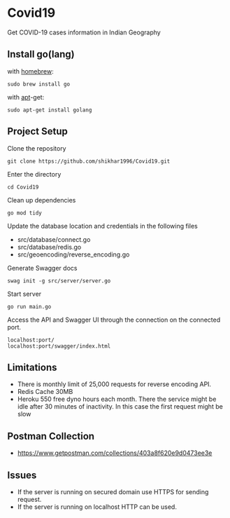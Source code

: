 # Covid19
Get COVID-19 cases information in Indian Geography


## Install go(lang)

with [homebrew](http://mxcl.github.io/homebrew/):

```Shell
sudo brew install go
```

with [apt](http://packages.qa.debian.org/a/apt.html)-get:

```Shell
sudo apt-get install golang
```

## Project Setup

Clone the repository

```
git clone https://github.com/shikhar1996/Covid19.git
```

Enter the directory

```
cd Covid19
```

Clean up dependencies
```
go mod tidy
```

Update the database location and credentials in the following files
* src/database/connect.go
* src/database/redis.go
* src/geoencoding/reverse_encoding.go

Generate Swagger docs
```
swag init -g src/server/server.go
```

Start server
```
go run main.go
```

Access the API and Swagger UI through the connection on the connected port.
```
localhost:port/
localhost:port/swagger/index.html
```

## Limitations

* There is monthly limit of 25,000 requests for reverse encoding API.
* Redis Cache 30MB
* Heroku 550 free dyno hours each month. There the service might be idle after 30 minutes of inactivity. In this case the first request might be slow

## Postman Collection

* https://www.getpostman.com/collections/403a8f620e9d0473ee3e

## Issues

* If the server is running on secured domain use HTTPS for sending request.
* If the server is running on localhost HTTP can be used.
